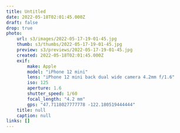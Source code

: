 ```yaml
---
title: Untitled
date: 2022-05-18T02:01:45.000Z
draft: false
drop: true
photo:
    url: s3/images/2022-05-17-19-01-45.jpg
    thumb: s3/thumbs/2022-05-17-19-01-45.jpg
    preview: s3/previews/2022-05-17-19-01-45.jpg
    created: 2022-05-18T02:01:45.000Z
    exif:
        make: Apple
        model: "iPhone 12 mini"
        lens: "iPhone 12 mini back dual wide camera 4.2mm f/1.6"
        iso: 125
        aperture: 1.6
        shutter_speed: 1/60
        focal_length: "4.2 mm"
        gps: "47.7118027777778 -122.180519444444"
    title: null
    caption: null
links: []
---
```

